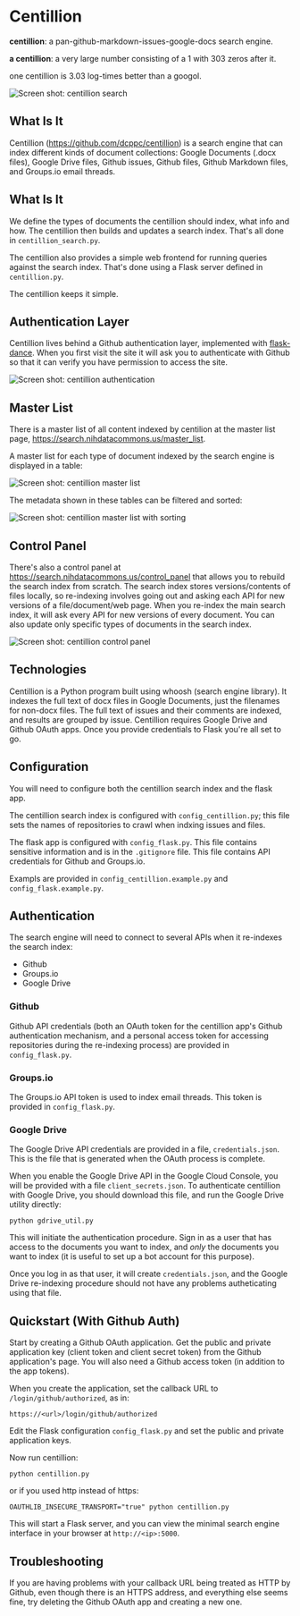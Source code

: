 # Centillion

**centillion**: a pan-github-markdown-issues-google-docs search engine.

**a centillion**: a very large number consisting of a 1 with 303 zeros after it.

one centillion is 3.03 log-times better than a googol.

![Screen shot: centillion search](docs/images/search.png)


## What Is It

Centillion (https://github.com/dcppc/centillion) is a search engine that can index 
different kinds of document collections: Google Documents (.docx files), Google Drive files,
Github issues, Github files, Github Markdown files, and Groups.io email threads.




## What Is It

We define the types of documents the centillion should index,
what info and how. The centillion then builds and
updates a search index. That's all done in `centillion_search.py`.

The centillion also provides a simple web frontend for running
queries against the search index. That's done using a Flask server
defined in `centillion.py`.

The centillion keeps it simple.

## Authentication Layer

Centillion lives behind a Github authentication layer, implemented with 
[flask-dance](https://github.com/singingwolfboy/flask-dance). When you first
visit the site it will ask you to authenticate with Github so that it can 
verify you have permission to access the site.

![Screen shot: centillion authentication](docs/images/auth.png)

## Master List

There is a master list of all content indexed by centilion at the master list page,
<https://search.nihdatacommons.us/master_list>.

A master list for each type of document indexed by the search engine is displayed
in a table:

![Screen shot: centillion master list](docs/images/master_list.png)

The metadata shown in these tables can be filtered and sorted:

![Screen shot: centillion master list with sorting](docs/images/master_list2.png)

## Control Panel

There's also a control panel at <https://search.nihdatacommons.us/control_panel> 
that allows you to rebuild the search index from scratch.  The search index
stores versions/contents of files locally, so re-indexing involves going out and
asking each API for new versions of a file/document/web page. When you re-index
the main search index, it will ask every API for new versions of every document.
You can also update only specific types of documents in the search index.

![Screen shot: centillion control panel](docs/images/control_panel.png)



## Technologies

Centillion is a Python program built using whoosh (search engine library). It
indexes the full text of docx files in Google Documents, just the filenames for
non-docx files. The full text of issues and their comments are indexed, and
results are grouped by issue. Centillion requires Google Drive and Github OAuth
apps. Once you provide credentials to Flask you're all set to go. 


## Configuration

You will need to configure both the centillion search index and the flask app.

The centillion search index is configured with `config_centillion.py`; this file
sets the names of repositories to crawl when indxing issues and files.

The flask app is configured with `config_flask.py`. This file contains sensitive
information and is in the `.gitignore` file. This file contains API credentials 
for Github and Groups.io.

Exampls are provided in `config_centillion.example.py` and `config_flask.example.py`.


## Authentication

The search engine will need to connect to several APIs when it re-indexes the
search index:

* Github
* Groups.io
* Google Drive

### Github

Github API credentials (both an OAuth token for the centillion app's Github
authentication mechanism, and a personal access token for accessing repositories
during the re-indexing process) are provided in `config_flask.py`.

### Groups.io

The Groups.io API token is used to index email threads. This token is provided in
`config_flask.py`.

### Google Drive

The Google Drive API credentials are provided in a file, `credentials.json`. This is
the file that is generated when the OAuth process is complete.

When you enable the Google Drive API in the Google Cloud Console, you will be provided
with a file `client_secrets.json`. To authenticate centillion with Google Drive, you should
download this file, and run the Google Drive utility directly:

```
python gdrive_util.py
```

This will initiate the authentication procedure. Sign in as a user that has access to
the documents you want to index, and _only_ the documents you want to index (it is useful
to set up a bot account for this purpose).

Once you log in as that user, it will create `credentials.json`, and the Google Drive
re-indexing procedure should not have any problems autheticating using that file.

## Quickstart (With Github Auth)

Start by creating a Github OAuth application.
Get the public and private application key 
(client token and client secret token)
from the Github application's page.
You will also need a Github access token
(in addition to the app tokens).

When you create the application, set the callback
URL to `/login/github/authorized`, as in:

```
https://<url>/login/github/authorized
```

Edit the Flask configuration `config_flask.py`
and set the public and private application keys.

Now run centillion:

```
python centillion.py
```

or if you used http instead of https:

```
OAUTHLIB_INSECURE_TRANSPORT="true" python centillion.py
```

This will start a Flask server, and you can view the minimal search engine
interface in your browser at `http://<ip>:5000`.


## Troubleshooting

If you are having problems with your callback URL being treated
as HTTP by Github, even though there is an HTTPS address, and
everything else seems fine, try deleting the Github OAuth app
and creating a new one.

